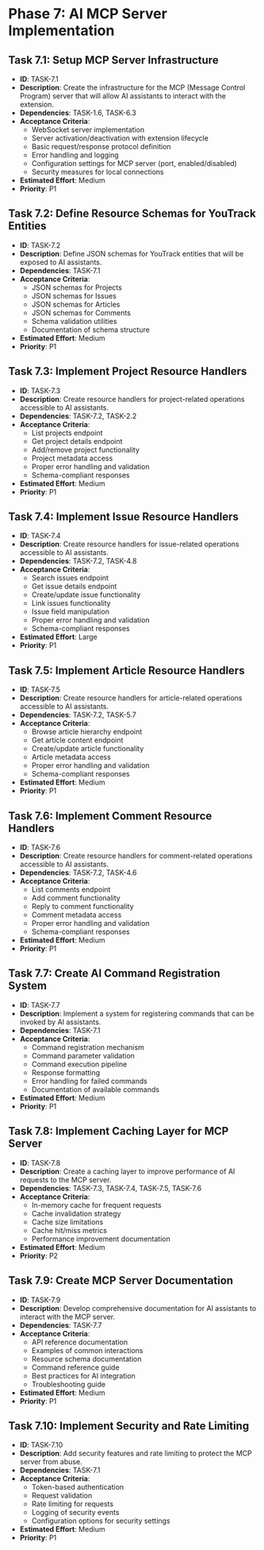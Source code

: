 # Phase 7: AI MCP Server Implementation

## Task 7.1: Setup MCP Server Infrastructure
- **ID**: TASK-7.1
- **Description**: Create the infrastructure for the MCP (Message Control Program) server that will allow AI assistants to interact with the extension.
- **Dependencies**: TASK-1.6, TASK-6.3
- **Acceptance Criteria**:
  - WebSocket server implementation
  - Server activation/deactivation with extension lifecycle
  - Basic request/response protocol definition
  - Error handling and logging
  - Configuration settings for MCP server (port, enabled/disabled)
  - Security measures for local connections
- **Estimated Effort**: Medium
- **Priority**: P1

## Task 7.2: Define Resource Schemas for YouTrack Entities
- **ID**: TASK-7.2
- **Description**: Define JSON schemas for YouTrack entities that will be exposed to AI assistants.
- **Dependencies**: TASK-7.1
- **Acceptance Criteria**:
  - JSON schemas for Projects
  - JSON schemas for Issues
  - JSON schemas for Articles
  - JSON schemas for Comments
  - Schema validation utilities
  - Documentation of schema structure
- **Estimated Effort**: Medium
- **Priority**: P1

## Task 7.3: Implement Project Resource Handlers
- **ID**: TASK-7.3
- **Description**: Create resource handlers for project-related operations accessible to AI assistants.
- **Dependencies**: TASK-7.2, TASK-2.2
- **Acceptance Criteria**:
  - List projects endpoint
  - Get project details endpoint
  - Add/remove project functionality
  - Project metadata access
  - Proper error handling and validation
  - Schema-compliant responses
- **Estimated Effort**: Medium
- **Priority**: P1

## Task 7.4: Implement Issue Resource Handlers
- **ID**: TASK-7.4
- **Description**: Create resource handlers for issue-related operations accessible to AI assistants.
- **Dependencies**: TASK-7.2, TASK-4.8
- **Acceptance Criteria**:
  - Search issues endpoint
  - Get issue details endpoint
  - Create/update issue functionality
  - Link issues functionality
  - Issue field manipulation
  - Proper error handling and validation
  - Schema-compliant responses
- **Estimated Effort**: Large
- **Priority**: P1

## Task 7.5: Implement Article Resource Handlers
- **ID**: TASK-7.5
- **Description**: Create resource handlers for article-related operations accessible to AI assistants.
- **Dependencies**: TASK-7.2, TASK-5.7
- **Acceptance Criteria**:
  - Browse article hierarchy endpoint
  - Get article content endpoint
  - Create/update article functionality
  - Article metadata access
  - Proper error handling and validation
  - Schema-compliant responses
- **Estimated Effort**: Medium
- **Priority**: P1

## Task 7.6: Implement Comment Resource Handlers
- **ID**: TASK-7.6
- **Description**: Create resource handlers for comment-related operations accessible to AI assistants.
- **Dependencies**: TASK-7.2, TASK-4.6
- **Acceptance Criteria**:
  - List comments endpoint
  - Add comment functionality
  - Reply to comment functionality
  - Comment metadata access
  - Proper error handling and validation
  - Schema-compliant responses
- **Estimated Effort**: Medium
- **Priority**: P1

## Task 7.7: Create AI Command Registration System
- **ID**: TASK-7.7
- **Description**: Implement a system for registering commands that can be invoked by AI assistants.
- **Dependencies**: TASK-7.1
- **Acceptance Criteria**:
  - Command registration mechanism
  - Command parameter validation
  - Command execution pipeline
  - Response formatting
  - Error handling for failed commands
  - Documentation of available commands
- **Estimated Effort**: Medium
- **Priority**: P1

## Task 7.8: Implement Caching Layer for MCP Server
- **ID**: TASK-7.8
- **Description**: Create a caching layer to improve performance of AI requests to the MCP server.
- **Dependencies**: TASK-7.3, TASK-7.4, TASK-7.5, TASK-7.6
- **Acceptance Criteria**:
  - In-memory cache for frequent requests
  - Cache invalidation strategy
  - Cache size limitations
  - Cache hit/miss metrics
  - Performance improvement documentation
- **Estimated Effort**: Medium
- **Priority**: P2

## Task 7.9: Create MCP Server Documentation
- **ID**: TASK-7.9
- **Description**: Develop comprehensive documentation for AI assistants to interact with the MCP server.
- **Dependencies**: TASK-7.7
- **Acceptance Criteria**:
  - API reference documentation
  - Examples of common interactions
  - Resource schema documentation
  - Command reference guide
  - Best practices for AI integration
  - Troubleshooting guide
- **Estimated Effort**: Medium
- **Priority**: P1

## Task 7.10: Implement Security and Rate Limiting
- **ID**: TASK-7.10
- **Description**: Add security features and rate limiting to protect the MCP server from abuse.
- **Dependencies**: TASK-7.1
- **Acceptance Criteria**:
  - Token-based authentication
  - Request validation
  - Rate limiting for requests
  - Logging of security events
  - Configuration options for security settings
- **Estimated Effort**: Medium
- **Priority**: P1
